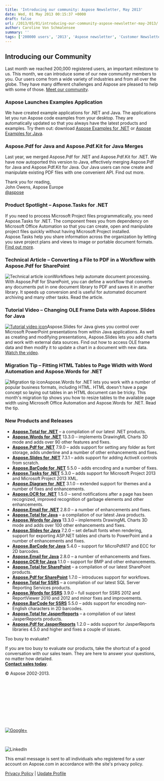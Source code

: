 ```yaml
---
title: 'Introducing our community: Aspose Newsletter, May 2013'
date: Wed, 01 May 2013 00:15:37 +0000
draft: false
url: /2013/05/01/introducing-our-community-aspose-newsletter-may-2013/
author: Caroline Von Schmalensee
summary: ''
tags: ['200000 users', '2013', 'Aspose newsletter', 'Customer Newsletters', 'Examples application', 'John Owens', 'May', 'community']
---
```


## Introducing our Community

Last month we reached 200,000 registered users, an important milestone to us. This month, we can introduce some of our new community members to you. Our users come from a wide variety of industries and from all over the globe. They have many different challenges and Aspose are pleased to help with some of those. [Meet our community][1].

### Aspose Launches Examples Application

We have created example applications for .NET and Java. The applications let you run Aspose code examples from your desktop. They are automatically updated so that you always have the latest products and examples. Try them out: download [Aspose Examples for .NET][2] or [Aspose Examples for Java][3].

### Aspose.Pdf for Java and Aspose.Pdf.Kit for Java Merges

Last year, we merged Aspose.Pdf for .NET and Aspose.Pdf.Kit for .NET. We have now autoported this version to Java, effectively merging Aspose.Pdf for Java and Aspose.Pdf.Kit for Java. Our Java users can now create and manipulate existing PDF files with one convenient API. Find out more.

Thank you for reading,  
John Owens, Aspose Europe  
[@aspose][4]

### Product Spotlight – Aspose.Tasks for .NET

[](http://bit.ly/Zg3Erm)If you need to process Microsoft Project files programmatically, you need Aspose.Tasks for .NET. The component frees you from dependency on Microsoft Office Automation so that you can create, open and manipulate project files quickly without having Microsoft Project installed. Aspose.Tasks help you share information across the organization by letting you save project plans and views to image or portable document formats. [Find out more][5].

### Technical Article – Converting a File to PDF in a Workflow with Aspose.Pdf for SharePoint

![Technical article icon][6]Workflows help automate document processing. With Aspose.Pdf for SharePoint, you can define a workflow that converts any documents put in one document library to PDF and saves it in another library. It speeds up conversion and is useful for automated document archiving and many other tasks. Read the article.

### Tutorial Video – Changing OLE Frame Data with Aspose.Slides for Java

[![Tutorial video icon][7]](http://bit.ly/14IvNKW)Aspose.Slides for Java gives you control over Microsoft PowerPoint presentations from within Java applications. As well as creating and modifying presentations, Aspose.Slides lets you add charts and work with external data sources. Find out how to access OLE frame data and then modify it to update a chart in a document with new data. [Watch the video][8].

### Migration Tip – Fitting HTML Tables to Page Width with Word Automation and Aspose.Words for .NET

![Migration tip icon][9]Aspose.Words for .NET lets you work with a number of popular business formats, including HTML. HTML doesn't have a page concept so laying out tables in an HTML document can be tricky. This month's migration tip shows you how to resize tables to the available page width using Microsoft Office Automation and Aspose.Words for .NET. Read the tip.

### New Products and Releases

*   [**Aspose.Total for .NET**][10] – a compilation of our latest .NET products.
*   [**Aspose.Words for .NET**][11] 13.3.0 – implements DrawingML Charts 3D mode and adds over 90 other features and fixes.
*   [**Aspose.Pdf for .NET**][12] 7.9.0 – adds support for setting any folder as font storage, adds underline and a number of other enhancements and fixes.
*   [**Aspose.Slides for .NET**][13] 7.3.1 – adds support for adding ActiveX controls from scratch.
*   [**Aspose.BarCode for .NET**][14] 5.5.0 – adds encoding and a number of fixes.
*   [**Aspose.Tasks for .NET**][15] 5.3.0 – adds support for Microsoft Project 2013 and Microsoft Project 2013 XML.
*   [**Aspose.Diagram for .NET**][16] 3.1.0 – extended support for themes and a number of fixes and enhancements.
*   [**Aspose.OCR for .NET**][17] 1.5.0 – send notifications after a page has been recognized, improved recognition of garbage elements and other enhancements.
*   [**Aspose.Email for .NET**][18] 2.8.0 – a number of enhancements and fixes.
*   [**Aspose.Total for Java**][19] – a compilation of our latest Java products.
*   [**Aspose.Words for Java**][20] 13.3.0 – implements DrawingML Charts 3D mode and adds over 100 other enhancements and fixes.
*   [**Aspose.Slides for Java**][21] 7.2.0 – set default fonts when rendering, support for exporting ASP.NET tables and charts to PowerPoint and a number of enhancements and fixes.
*   [**Aspose.BarCode for Java**][22] 5.4.0 – support for MicroPdf417 and ECC for 2D barcodes.
*   [**Aspose.Email for Java**][23] 2.8.0 – a number of enhancements and fixes.
*   [**Aspose.OCR for Java**][24] 1.1.0 – support for BMP and other enhancements.
*   [**Aspose.Total for SharePoint**][25] – a compilation of our latest SharePoint products.
*   [**Aspose.Pdf for SharePoint**][26] 1.7.0 – introduces support for workflows.
*   [**Aspose.Total for SSRS**][27] – a compilation of our latest SQL Server Reporting Services products.
*   [**Aspose.Words for SSRS**][28] 3.9.0 – full support for SSRS 2012 and ReportViewer 2010 and 2012 and minor fixes and improvements.
*   [**Aspose.BarCode for SSRS**][29] 5.5.0 – adds support for encoding non-English characters in 2D barcodes.
*   [**Aspose.Total for JasperReports**][30] – a compilation of our latest JasperReports products.
*   [**Aspose.Pdf for JasperReports**][31] 1.2.0 – adds support for JasperReports libraries 4.5.0 and higher and fixes a couple of issues.

Too busy to evaluate?

If you are too busy to evaluate our products, take the shortcut of a good conversation with our sales team. They are here to answer your questions, no matter how detailed.  
[**Contact sales today**][32].

© Aspose 2002-2013.

[](http://www.aspose.com/)

[](http://on.fb.me/mp7TBr)

 

[](http://bit.ly/wA2kQf)

 

[](http://bit.ly/GKpMSw)

 

[](mailto:newsletter.editors@aspose.com)

 

[](http://bit.ly/ll2OWh)

 

[![Google+][33]](https://plus.google.com/117307915172523133796/)

 

![LinkedIn][34]

This email message is sent to all individuals who registered for a user account on Aspose.com in accordance with the site's privacy policy.

[Privacy Policy][35] | [Update Profile][36]




[1]: https://blog.aspose.com/
[2]: http://bit.ly/11xUO5u
[3]: http://bit.ly/15ByPQL
[4]: http://twitter.com/#!/aspose
[5]: http://bit.ly/Zg3Erm
[6]: https://www.aspose.cloud/templates/aspose/App_Themes/V3/images/email/272x272/aspose_email-for-android.png
[7]: https://www.aspose.cloud/templates/aspose/App_Themes/V3/images/email/272x272/aspose_email-for-android.png
[8]: http://bit.ly/14IvNKW
[9]: https://www.aspose.cloud/templates/aspose/App_Themes/V3/images/email/272x272/aspose_email-for-net.png
[10]: http://bit.ly/hYf4lL
[11]: http://bit.ly/h9OR3U
[12]: http://bit.ly/g9rFxf
[13]: http://bit.ly/fOUdIP
[14]: http://bit.ly/jHYuV8
[15]: http://bit.ly/mqZLW6
[16]: http://bit.ly/hAYlci
[17]: http://bit.ly/XQPdrT
[18]: http://bit.ly/vfINIq
[19]: http://bit.ly/gAt9lC
[20]: http://bit.ly/ie17Mx
[21]: http://bit.ly/nf5g3x
[22]: http://bit.ly/lqDH3Y
[23]: http://bit.ly/n5t3WX
[24]: http://bit.ly/zUIdgz
[25]: http://bit.ly/ifW5jD
[26]: http://bit.ly/nBnshE
[27]: http://bit.ly/eFboB9
[28]: http://bit.ly/tUWBcH
[29]: http://bit.ly/eSxpc4
[30]: http://bit.ly/i5G8S8
[31]: http://bit.ly/pYpX2x
[32]: http://bit.ly/iXHvCU
[33]: http://www.aspose.com/Images/newsletter-newIcons/googlePlus.png
[34]: http://www.aspose.com/Images/newsletter-newIcons/linkedin.png
[35]: http://bit.ly/ixgNWu
[36]: https://www.aspose.com/



